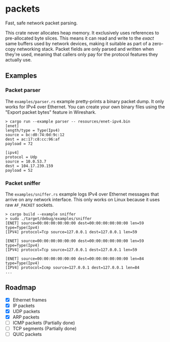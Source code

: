 # packets

Fast, safe network packet parsing.

This crate never allocates heap memory. It exclusively uses references to
pre-allocated byte slices. This means it can read and write to the *exact* same
buffers used by network devices, making it suitable as part of a zero-copy
networking stack. Packet fields are only parsed and written when they're used,
meaning that callers only pay for the protocol features they actually use.

## Examples

### Packet parser

The `examples/parser.rs` example pretty-prints a binary packet dump. It only
works for IPv4 over Ethernet. You can create your own binary files using the
"Export packet bytes" feature in Wireshark.

```
> cargo run --example parser -- resources/enet-ipv4.bin
[enet]
length/type = Type(Ipv4)
source = bc:d0:74:0d:9c:12
dest = ac:17:c8:cc:96:af
payload = 72

[ipv4]
protocol = Udp
source = 10.0.53.7
dest = 104.17.239.159
payload = 52
```

### Packet sniffer

The `examples/sniffer.rs` example logs IPv4 over Ethernet messages that arrive
on any network interface. This only works on Linux because it uses raw
`AF_PACKET` sockets.

```
> cargo build --example sniffer
> sudo ./target/debug/examples/sniffer
[ENET] source=00:00:00:00:00:00 dest=00:00:00:00:00:00 len=59 type=Type(Ipv4)
[IPV4] protocol=Tcp source=127.0.0.1 dest=127.0.0.1 len=59

[ENET] source=00:00:00:00:00:00 dest=00:00:00:00:00:00 len=59 type=Type(Ipv4)
[IPV4] protocol=Tcp source=127.0.0.1 dest=127.0.0.1 len=59

[ENET] source=00:00:00:00:00:00 dest=00:00:00:00:00:00 len=84 type=Type(Ipv4)
[IPV4] protocol=Icmp source=127.0.0.1 dest=127.0.0.1 len=84
...
```

## Roadmap

- [x] Ethernet frames
- [X] IP packets
- [X] UDP packets
- [X] ARP packets
- [ ] ICMP packets (Partially done)
- [ ] TCP segments (Partially done)
- [ ] QUIC packets